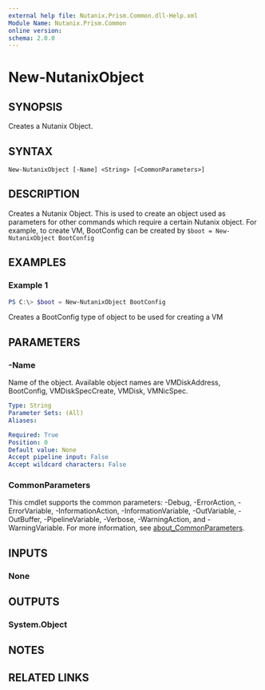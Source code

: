 ```yaml
---
external help file: Nutanix.Prism.Common.dll-Help.xml
Module Name: Nutanix.Prism.Common
online version:
schema: 2.0.0
---
```


# New-NutanixObject

## SYNOPSIS
Creates a Nutanix Object.

## SYNTAX

```
New-NutanixObject [-Name] <String> [<CommonParameters>]
```

## DESCRIPTION
Creates a Nutanix Object. This is used to create an object used as parameters for other commands which require a certain Nutanix object. For example, to create VM, BootConfig can be created by `$boot = New-NutanixObject BootConfig`

## EXAMPLES

### Example 1
```powershell
PS C:\> $boot = New-NutanixObject BootConfig
```

Creates a BootConfig type of object to be used for creating a VM

## PARAMETERS

### -Name

Name of the object. Available object names are VMDiskAddress, BootConfig, VMDiskSpecCreate, VMDisk, VMNicSpec.


```yaml
Type: String
Parameter Sets: (All)
Aliases:

Required: True
Position: 0
Default value: None
Accept pipeline input: False
Accept wildcard characters: False
```

### CommonParameters
This cmdlet supports the common parameters: -Debug, -ErrorAction, -ErrorVariable, -InformationAction, -InformationVariable, -OutVariable, -OutBuffer, -PipelineVariable, -Verbose, -WarningAction, and -WarningVariable. For more information, see [about_CommonParameters](http://go.microsoft.com/fwlink/?LinkID=113216).

## INPUTS

### None
## OUTPUTS

### System.Object
## NOTES

## RELATED LINKS
